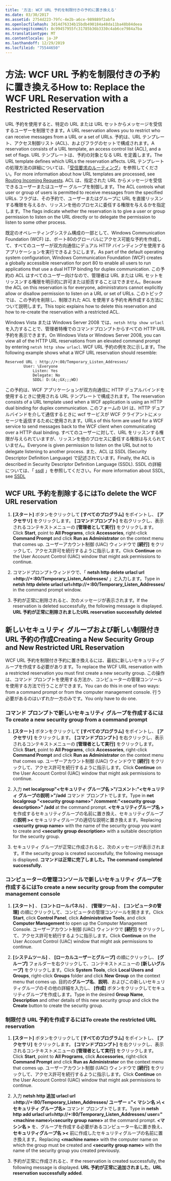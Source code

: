 ```yaml
---
title: '方法: WCF URL 予約を制限付きの予約に置き換える'
ms.date: 03/30/2017
ms.assetid: 2754d223-79fc-4e2b-a6ce-989889f2abfa
ms.openlocfilehash: 3d14d76334b15bdb490184a48da11ba48b84deea
ms.sourcegitcommit: 8c99457955fc31785b36b3330c4ab6ce7984a7ba
ms.translationtype: MT
ms.contentlocale: ja-JP
ms.lasthandoff: 12/29/2019
ms.locfileid: "75544650"
---
```

# <a name="how-to-replace-the-wcf-url-reservation-with-a-restricted-reservation"></a><span data-ttu-id="c4c1c-102">方法: WCF URL 予約を制限付きの予約に置き換える</span><span class="sxs-lookup"><span data-stu-id="c4c1c-102">How to: Replace the WCF URL Reservation with a Restricted Reservation</span></span>
<span data-ttu-id="c4c1c-103">URL 予約を使用すると、特定の URL または URL セットからメッセージを受信するユーザーを制限できます。</span><span class="sxs-lookup"><span data-stu-id="c4c1c-103">A URL reservation allows you to restrict who can receive messages from a URL or a set of URLs.</span></span> <span data-ttu-id="c4c1c-104">予約は、URL テンプレート、アクセス制御リスト (ACL)、およびフラグのセットで構成されます。</span><span class="sxs-lookup"><span data-stu-id="c4c1c-104">A reservation consists of a URL template, an access control list (ACL), and a set of flags.</span></span> <span data-ttu-id="c4c1c-105">URL テンプレートは、予約の対象となる URL を定義します。</span><span class="sxs-lookup"><span data-stu-id="c4c1c-105">The URL template defines which URLs the reservation affects.</span></span> <span data-ttu-id="c4c1c-106">URL テンプレートの処理方法の詳細については、「[受信要求のルーティング](https://go.microsoft.com/fwlink/?LinkId=136764)」を参照してください。</span><span class="sxs-lookup"><span data-stu-id="c4c1c-106">For more information about how URL templates are processed, see [Routing Incoming Requests](https://go.microsoft.com/fwlink/?LinkId=136764).</span></span> <span data-ttu-id="c4c1c-107">ACL は、指定された URL からメッセージを受信できるユーザーまたはユーザー グループを制御します。</span><span class="sxs-lookup"><span data-stu-id="c4c1c-107">The ACL controls what user or group of users is permitted to receive messages from the specified URLs.</span></span> <span data-ttu-id="c4c1c-108">フラグは、その予約で、ユーザーまたはグループに URL を直接リッスンする権限を与えるか、リッスンを他のプロセスに委任する権限を与えるかを指定します。</span><span class="sxs-lookup"><span data-stu-id="c4c1c-108">The flags indicate whether the reservation is to give a user or group permission to listen on the URL directly or to delegate the permission to listen to some other process.</span></span>  
  
 <span data-ttu-id="c4c1c-109">既定のオペレーティングシステム構成の一部として、Windows Communication Foundation (WCF) は、ポート80のグローバルにアクセス可能な予約を作成して、すべてのユーザーが双方向通信にデュアル HTTP バインディングを使用するアプリケーションを実行できるようにします。</span><span class="sxs-lookup"><span data-stu-id="c4c1c-109">As part of the default operating system configuration, Windows Communication Foundation (WCF) creates a globally accessible reservation for port 80 to enable all users to run applications that use a dual HTTP binding for duplex communication.</span></span> <span data-ttu-id="c4c1c-110">この予約の ACL はすべてのユーザー向けなので、管理者は URL または URL セットをリッスンする権限を明示的に許可または拒否することはできません。</span><span class="sxs-lookup"><span data-stu-id="c4c1c-110">Because the ACL on this reservation is for everyone, administrators cannot explicitly allow or disallow permission to listen on a URL or set of URLs.</span></span> <span data-ttu-id="c4c1c-111">このトピックでは、この予約を削除し、制限された ACL を使用する予約を再作成する方法について説明します。</span><span class="sxs-lookup"><span data-stu-id="c4c1c-111">This topic explains how to delete this reservation and how to re-create the reservation with a restricted ACL.</span></span>  
  
<span data-ttu-id="c4c1c-112">Windows Vista または Windows Server 2008 では、`netsh http show urlacl`を入力することで、管理者特権でのコマンドプロンプトからすべての HTTP URL 予約を表示できます。</span><span class="sxs-lookup"><span data-stu-id="c4c1c-112">On Windows Vista or Windows Server 2008, you can view all of the HTTP URL reservations from an elevated command prompt by entering `netsh http show urlacl`.</span></span> <span data-ttu-id="c4c1c-113">WCF URL 予約の例を次に示します。</span><span class="sxs-lookup"><span data-stu-id="c4c1c-113">The following example shows what a WCF URL reservation should resemble:</span></span>

```
Reserved URL : http://+:80/Temporary_Listen_Addresses/  
        User: \Everyone  
            Listen: Yes  
            Delegate: No  
            SDDL: D:(A;;GX;;;WD)  
```

 <span data-ttu-id="c4c1c-114">この予約は、WCF アプリケーションが双方向通信に HTTP デュアルバインドを使用するときに使用される URL テンプレートで構成されます。</span><span class="sxs-lookup"><span data-stu-id="c4c1c-114">The reservation consists of a URL template used when a WCF application is using an HTTP dual binding for duplex communication.</span></span> <span data-ttu-id="c4c1c-115">このフォームの Url は、HTTP デュアルバインドを介して通信するときに wcf サービスが WCF クライアントにメッセージを返信するために使用されます。</span><span class="sxs-lookup"><span data-stu-id="c4c1c-115">URLs of this form are used for a WCF service to send messages back to the WCF client when communicating over a HTTP dual binding.</span></span> <span data-ttu-id="c4c1c-116">すべてのユーザーに対して、URL をリッスンする権限が与えられていますが、リッスンを他のプロセスに委任する権限は与えられていません。</span><span class="sxs-lookup"><span data-stu-id="c4c1c-116">Everyone is given permission to listen on the URL but not to delegate listening to another process.</span></span> <span data-ttu-id="c4c1c-117">また、ACL は SSDL (Security Descriptor Definition Language) で記述されています。</span><span class="sxs-lookup"><span data-stu-id="c4c1c-117">Finally, the ACL is described in Security Descriptor Definition Language (SSDL).</span></span> <span data-ttu-id="c4c1c-118">SSDL の詳細については、「 [ssdl](https://go.microsoft.com/fwlink/?LinkId=136789) 」を参照してください。</span><span class="sxs-lookup"><span data-stu-id="c4c1c-118">For more information about SSDL, see [SSDL](https://go.microsoft.com/fwlink/?LinkId=136789)</span></span>  
  
## <a name="to-delete-the-wcf-url-reservation"></a><span data-ttu-id="c4c1c-119">WCF URL 予約を削除するには</span><span class="sxs-lookup"><span data-stu-id="c4c1c-119">To delete the WCF URL reservation</span></span>  
  
1. <span data-ttu-id="c4c1c-120">**[スタート]** ボタンをクリックして **[すべてのプログラム]** をポイントし、 **[アクセサリ]** をクリックします。 **[コマンドプロンプト]** を右クリックし、表示されるコンテキストメニューの **[管理者として実行]** をクリックします。</span><span class="sxs-lookup"><span data-stu-id="c4c1c-120">Click **Start**, point to **All Programs**, click **Accessories**, right-click **Command Prompt** and click **Run as Administrator** on the context menu that comes up.</span></span> <span data-ttu-id="c4c1c-121">ユーザーアカウント制御 (UAC) ウィンドウで **[続行]** をクリックして、アクセス許可を続行するように指示します。</span><span class="sxs-lookup"><span data-stu-id="c4c1c-121">Click **Continue** on the User Account Control (UAC) window that might ask permissions to continue.</span></span>  
  
2. <span data-ttu-id="c4c1c-122">コマンドプロンプトウィンドウで、「 **netsh http delete urlacl url =http://+:80/Temporary_Listen_Addresses/** 」と入力します。</span><span class="sxs-lookup"><span data-stu-id="c4c1c-122">Type in **netsh http delete urlacl url=http://+:80/Temporary_Listen_Addresses/** in the command prompt window.</span></span>  
  
3. <span data-ttu-id="c4c1c-123">予約が正常に削除されると、次のメッセージが表示されます。</span><span class="sxs-lookup"><span data-stu-id="c4c1c-123">If the reservation is deleted successfully, the following message is displayed.</span></span> <span data-ttu-id="c4c1c-124">**URL 予約が正常に削除されました**</span><span class="sxs-lookup"><span data-stu-id="c4c1c-124">**URL reservation successfully deleted**</span></span>  
  
## <a name="creating-a-new-security-group-and-new-restricted-url-reservation"></a><span data-ttu-id="c4c1c-125">新しいセキュリティ グループおよび新しい制限付き URL 予約の作成</span><span class="sxs-lookup"><span data-stu-id="c4c1c-125">Creating a New Security Group and New Restricted URL Reservation</span></span>  
 <span data-ttu-id="c4c1c-126">WCF URL 予約を制限付き予約に置き換えるには、最初に新しいセキュリティグループを作成する必要があります。</span><span class="sxs-lookup"><span data-stu-id="c4c1c-126">To replace the WCF URL reservation with a restricted reservation you must first create a new security group.</span></span> <span data-ttu-id="c4c1c-127">この操作は、コマンド プロンプトを使用する方法か、コンピューターの管理コンソールを使用する方法で行うことができます。</span><span class="sxs-lookup"><span data-stu-id="c4c1c-127">You can do this in one of two ways: from a command prompt or from the computer management console.</span></span> <span data-ttu-id="c4c1c-128">行う必要があるのはいずれか一方のみです。</span><span class="sxs-lookup"><span data-stu-id="c4c1c-128">You only have to do one.</span></span>  
  
### <a name="to-create-a-new-security-group-from-a-command-prompt"></a><span data-ttu-id="c4c1c-129">コマンド プロンプトで新しいセキュリティ グループを作成するには</span><span class="sxs-lookup"><span data-stu-id="c4c1c-129">To create a new security group from a command prompt</span></span>  
  
1. <span data-ttu-id="c4c1c-130">**[スタート]** ボタンをクリックして **[すべてのプログラム]** をポイントし、 **[アクセサリ]** をクリックします。 **[コマンドプロンプト]** を右クリックし、表示されるコンテキストメニューの **[管理者として実行]** をクリックします。</span><span class="sxs-lookup"><span data-stu-id="c4c1c-130">Click **Start**, point to **All Programs**, click **Accessories**, right-click **Command Prompt** and click **Run as Administrator** on the context menu that comes up.</span></span> <span data-ttu-id="c4c1c-131">ユーザーアカウント制御 (UAC) ウィンドウで **[続行]** をクリックして、アクセス許可を続行するように指示します。</span><span class="sxs-lookup"><span data-stu-id="c4c1c-131">Click **Continue** on the User Account Control (UAC) window that might ask permissions to continue.</span></span>  
  
2. <span data-ttu-id="c4c1c-132">入力 **net localgroup"\<セキュリティ グループ名 >"/コメント:"\<セキュリティ グループの説明 >"/add** コマンド プロンプトでします。</span><span class="sxs-lookup"><span data-stu-id="c4c1c-132">Type in **net localgroup "\<security group name>" /comment:"\<security group description>" /add** at the command prompt.</span></span> <span data-ttu-id="c4c1c-133">**\<セキュリティグループ名 >** を作成するセキュリティグループの名前に置き換え、セキュリティグループの**説明 >\<** セキュリティグループの適切な説明と置き換えます。</span><span class="sxs-lookup"><span data-stu-id="c4c1c-133">Replacing **\<security group name>** with the name of the security group you want to create and **\<security group description>** with a suitable description for the security group.</span></span>  
  
3. <span data-ttu-id="c4c1c-134">セキュリティ グループが正常に作成されると、次のメッセージが表示されます。</span><span class="sxs-lookup"><span data-stu-id="c4c1c-134">If the security group is created successfully, the following message is displayed.</span></span> <span data-ttu-id="c4c1c-135">**コマンドは正常に完了しました。**</span><span class="sxs-lookup"><span data-stu-id="c4c1c-135">**The command completed successfully.**</span></span>  
  
### <a name="to-create-a-new-security-group-from-the-computer-management-console"></a><span data-ttu-id="c4c1c-136">コンピューターの管理コンソールで新しいセキュリティ グループを作成するには</span><span class="sxs-lookup"><span data-stu-id="c4c1c-136">To create a new security group from the computer management console</span></span>  
  
1. <span data-ttu-id="c4c1c-137">**[スタート]** 、 **[コントロールパネル]** 、 **[管理ツール]** 、 **[コンピュータの管理]** の順にクリックして、コンピュータの管理コンソールを開きます。</span><span class="sxs-lookup"><span data-stu-id="c4c1c-137">Click **Start**, click **Control Panel**, click **Administrative Tools**, and click **Computer Management** to open up the Computer Management Console.</span></span> <span data-ttu-id="c4c1c-138">ユーザーアカウント制御 (UAC) ウィンドウで **[続行]** をクリックして、アクセス許可を続行するように指示します。</span><span class="sxs-lookup"><span data-stu-id="c4c1c-138">Click **Continue** on the User Account Control (UAC) window that might ask permissions to continue.</span></span>  
  
2. <span data-ttu-id="c4c1c-139">**[システムツール]** 、 **[ローカルユーザーとグループ]** の順にクリックし、 **[グループ]** フォルダーを右クリックして、コンテキストメニューの **[新しいグループ]** をクリックします。</span><span class="sxs-lookup"><span data-stu-id="c4c1c-139">Click **System Tools**, click **Local Users and Groups**, right-click **Groups** folder and click **New Group** on the context menu that comes up.</span></span> <span data-ttu-id="c4c1c-140">目的の**グループ名**、**説明**、およびこの新しいセキュリティグループのその他の詳細を入力し、 **[作成]** ボタンをクリックしてセキュリティグループを作成します。</span><span class="sxs-lookup"><span data-stu-id="c4c1c-140">Type in the desired **Group Name**, **Description** and other details of this new security group and click the **Create** button to create the security group.</span></span>  
  
### <a name="to-create-the-restricted-url-reservation"></a><span data-ttu-id="c4c1c-141">制限付き URL 予約を作成するには</span><span class="sxs-lookup"><span data-stu-id="c4c1c-141">To create the restricted URL reservation</span></span>  
  
1. <span data-ttu-id="c4c1c-142">**[スタート]** ボタンをクリックして **[すべてのプログラム]** をポイントし、 **[アクセサリ]** をクリックします。 **[コマンドプロンプト]** を右クリックし、表示されるコンテキストメニューの **[管理者として実行]** をクリックします。</span><span class="sxs-lookup"><span data-stu-id="c4c1c-142">Click **Start**, point to **All Programs**, click **Accessories**, right-click **Command Prompt** and click **Run as Administrator** on the context menu that comes up.</span></span> <span data-ttu-id="c4c1c-143">ユーザーアカウント制御 (UAC) ウィンドウで **[続行]** をクリックして、アクセス許可を続行するように指示します。</span><span class="sxs-lookup"><span data-stu-id="c4c1c-143">Click **Continue** on the User Account Control (UAC) window that might ask permissions to continue.</span></span>  
  
2. <span data-ttu-id="c4c1c-144">入力 **netsh http 追加 urlacl url =http://+:80/Temporary_Listen_Addresses/ ユーザー ="\< マシン名 >\\ < セキュリティ グループ名\>** コマンド プロンプトでします。</span><span class="sxs-lookup"><span data-stu-id="c4c1c-144">Type in **netsh http add urlacl url=http://+:80/Temporary_Listen_Addresses/ user="\<machine name>\\<security group name\>** at the command prompt.</span></span> <span data-ttu-id="c4c1c-145">**\<マシン名 >** を、グループを作成する必要があるコンピューター名に置き換え、**セキュリティグループ名 >\<** 前に作成したセキュリティグループの名前に置き換えます。</span><span class="sxs-lookup"><span data-stu-id="c4c1c-145">Replacing **\<machine name>** with the computer name on which the group must be created and **\<security group name>** with the name of the security group you created previously.</span></span>  
  
3. <span data-ttu-id="c4c1c-146">予約が正常に作成されると、</span><span class="sxs-lookup"><span data-stu-id="c4c1c-146">If the reservation is created successfully, the following message is displayed.</span></span> <span data-ttu-id="c4c1c-147">**URL 予約が正常に追加されました**。</span><span class="sxs-lookup"><span data-stu-id="c4c1c-147">**URL reservation successfully added**.</span></span>
